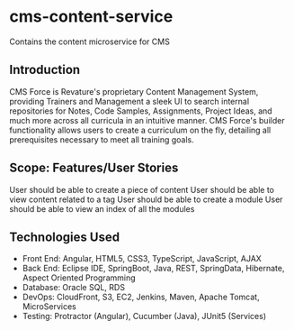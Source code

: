 # cms-content-service
Contains the content microservice for CMS

## Introduction 
CMS Force is Revature's proprietary Content Management System, providing Trainers and Management a sleek UI to search internal repositories for Notes, Code Samples, Assignments, Project Ideas, and much more across all curricula in an intuitive manner. CMS Force's builder functionality allows users to create a curriculum on the fly, detailing all prerequisites necessary to meet all training goals.

## Scope: Features/User Stories
User should be able to create a piece of content
User should be able to view content related to a tag
User should be able to create a module
User should be able to view an index of all the modules

## Technologies Used
- Front End: Angular, HTML5, CSS3, TypeScript, JavaScript, AJAX
- Back End: Eclipse IDE, SpringBoot, Java, REST, SpringData, Hibernate, Aspect Oriented Programming
- Database: Oracle SQL, RDS
- DevOps: CloudFront, S3, EC2, Jenkins, Maven, Apache Tomcat, MicroServices
- Testing: Protractor (Angular), Cucumber (Java), JUnit5 (Services)
